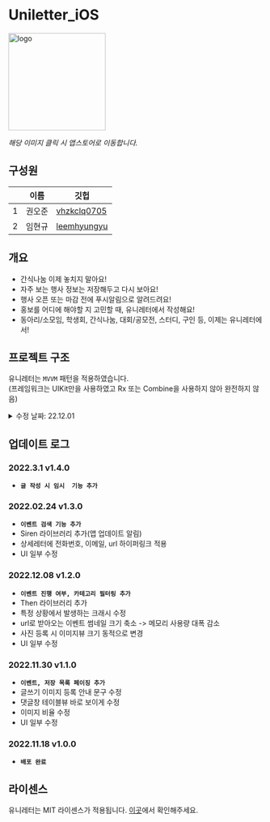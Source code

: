 # Uniletter_iOS

<a href="https://apps.apple.com/kr/app/%EC%9C%A0%EB%8B%88%EB%A0%88%ED%84%B0/id6444344639"><img width="192" alt="logo" src="https://user-images.githubusercontent.com/75382687/176232693-a045051f-e9ae-40a5-a24a-3690a81f5b11.png"></a>

_해당 이미지 클릭 시 앱스토어로 이동합니다._

## 구성원

||이름|깃헙|
|---|---|---|
|1|권오준|<a href=https://github.com/vhzkclq0705> vhzkclq0705 </a>|
|2|임현규|<a href=https://github.com/leemhyungyu> leemhyungyu </a>|

## 개요

- 간식나눔 이제 놓치지 말아요!
- 자주 보는 행사 정보는 저장해두고 다시 보아요!
- 행사 오픈 또는 마감 전에 푸시알림으로 알려드려요!
- 홍보를 어디에 해야할 지 고민할 때, 유니레터에서 작성해요!
- 동아리/소모임, 학생회, 간식나눔, 대회/공모전, 스터디, 구인 등, 이제는 유니레터에서!

## 프로젝트 구조

유니레터는 `MVVM` 패턴을 적용하였습니다.   
(프레임워크는 UIKit만을 사용하였고 Rx 또는 Combine을 사용하지 않아 완전하지 않음)

<details>
  <summary> 수정 날짜: 22.12.01 </summary>
  <div markdown="0">

### Uniletter

> Supporting Files
>> Info.plist와 소셜 로그인, 푸시 알림 등을 위한 Entity 파일

> Resources
>> 이미지, 아이콘을 위한 Assets

> Sources
>> Managers
>>> 로그인 관련 파일들.

>> Presentation
>>> 여러 화면의 View, ViewController, ViewModel 파일들

>> CustomView
>>> 여러 화면에서 쓰이는 Costom View, ViewController 파일들

>> Utilities
>>> 유틸리티(Custom Enum, DateFormatter 등) 파일들

>> Model
>>> 다양한 Model 구조체 파일들

>> Networking
>>> 네트워킹 파일들

>> Extensions
>>> 다양한 class의 확장 파일들

>> AppDelegate

>> SceneDelegate

  </div>
</details>

## 업데이트 로그

### 2022.3.1 v1.4.0
- <b>`글 작성 시 임시  기능 추가`</b>

### 2022.02.24 v1.3.0
- <b>`이벤트 검색 기능 추가`</b>
- Siren 라이브러리 추가(앱 업데이트 알림)
- 상세레터에 전화번호, 이메일, url 하이퍼링크 적용
- UI 일부 수정

### 2022.12.08 v1.2.0
- <b>`이벤트 진행 여부, 카테고리 필터링 추가`</b>
- Then 라이브러리 추가
- 특정 상황에서 발생하는 크래시 수정
- url로 받아오는 이벤트 썸네일 크기 축소 -> 메모리 사용량 대폭 감소
- 사진 등록 시 이미지뷰 크기 동적으로 변경
- UI 일부 수정


### 2022.11.30 v1.1.0
- <b>`이벤트, 저장 목록 페이징 추가`</b>
- 글쓰기 이미지 등록 안내 문구 수정
- 댓글창 테이블뷰 바로 보이게 수정
- 이미지 비율 수정
- UI 일부 수정

### 2022.11.18 v1.0.0
- <b>`배포 완료`</b>

## 라이센스
유니레터는 MIT 라이센스가 적용됩니다. [이곳](/LICENSE)에서 확인해주세요.
